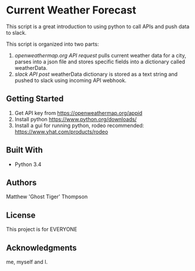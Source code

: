 # Current Weather Forecast

This script is a great introduction to using python to call APIs and push data to slack.

This script is organized into two parts:
1. *openweathermap.org API request* pulls current weather data for a city, parses into a json file and stores specific fields into a dictionary called weatherData.
2. *slack API post* weatherData dictionary is stored as a text string and pushed to slack using incoming API webhook.

## Getting Started

1. Get API key from https://openweathermap.org/appid
2. Install python https://www.python.org/downloads/
3. Install a gui for running python, rodeo recommended: https://www.yhat.com/products/rodeo

## Built With

* Python 3.4

## Authors

Matthew 'Ghost Tiger' Thompson 

## License

This project is for EVERYONE

## Acknowledgments

me, myself and I.
